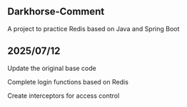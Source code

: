 ## Darkhorse-Comment

A project to practice Redis based on Java and Spring Boot

## 2025/07/12

Update the original base code

Complete login functions based on Redis

Create interceptors for access control